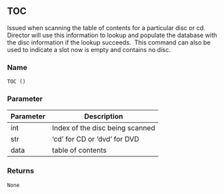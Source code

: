 ## TOC

Issued when scanning the table of contents for a particular disc or cd.  Director will use this information to lookup and populate the database with the disc information if the lookup succeeds.  This command can also be used to indicate a slot now is empty and contains no disc.

### Name

`TOC ()`


### Parameter

| Parameter | Description                     |
| --------- | ------------------------------- |
| int       | Index of the disc being scanned |
| str       | ‘cd’ for CD or ‘dvd’ for DVD    |
| data      | table of contents               |


### Returns

`None`